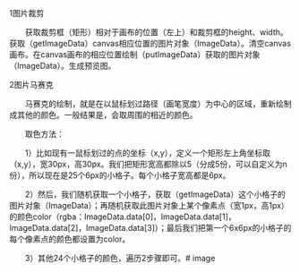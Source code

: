 1图片裁剪

　　获取裁剪框（矩形）相对于画布的位置（左上）和裁剪框的height、width。获取（getImageData）canvas相应位置的图片对象（ImageData）。清空canvas画布。在canvas画布的相应位置绘制（putImageData）获取的图片对象（ImageData）。生成预览图。

2图片马赛克

　　马赛克的绘制，就是在以鼠标划过路径（画笔宽度）为中心的区域，重新绘制成其他的颜色。一般结果是，会取周围的相近的颜色。

　　取色方法：

　　1）比如现有一鼠标划过的点的坐标（x,y），定义一个矩形左上角坐标取（x,y），宽30px，高30px。我们把矩形宽高都除以5（分成5份，可以自定义为n份），所以现在是25个6px的小格子。每个小格子宽高都是6px。

　　2）然后，我们随机获取一个小格子，获取（getImageData）这个小格子的图片对象（ImageData）；再随机获取此图片对象上某个像素点（宽1px，高1px）的颜色color（rgba：ImageData.data[0]，ImageData.data[1]，ImageData.data[2]，ImageData.data[3]）；最后我们把第一个6x6px的小格子的每个像素点的颜色都设置为color。

　　3）其他24个小格子的颜色，遍历2步骤即可。# image
